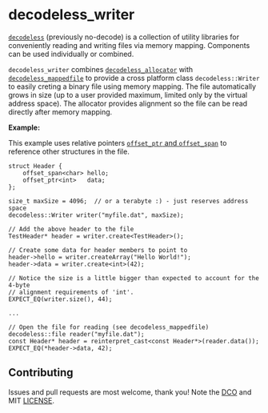 # decodeless_writer

[`decodeless`](https://github.com/decodeless) (previously no-decode) is a
collection of utility libraries for conveniently reading and writing files via
memory mapping. Components can be used individually or combined.

`decodeless_writer` combines
[`decodeless_allocator`](https://github.com/decodeless/allocator) with
[`decodeless_mappedfile`](https://github.com/decodeless/mappedfile) to provide a
cross platform class `decodeless::Writer` to easily creting a binary file using
memory mapping. The file automatically grows in size (up to a user provided
maximum, limited only by the virtual address space). The allocator provides
alignment so the file can be read directly after memory mapping.

**Example:**

This example uses relative pointers [`offset_ptr` and
`offset_span`](https://github.com/decodeless/offset_ptr) to reference other
structures in the file.

```
struct Header {
    offset_span<char> hello;
    offset_ptr<int>   data;
};

size_t maxSize = 4096;  // or a terabyte :) - just reserves address space
decodeless::Writer writer("myfile.dat", maxSize);

// Add the above header to the file
TestHeader* header = writer.create<TestHeader>();

// Create some data for header members to point to
header->hello = writer.createArray("Hello World!");
header->data = writer.create<int>(42);

// Notice the size is a little bigger than expected to account for the 4-byte
// alignment requirements of 'int'.
EXPECT_EQ(writer.size(), 44);

...

// Open the file for reading (see decodeless_mappedfile)
decodeless::file reader("myfile.dat");
const Header* header = reinterpret_cast<const Header*>(reader.data());
EXPECT_EQ(*header->data, 42);
```

## Contributing

Issues and pull requests are most welcome, thank you! Note the
[DCO](CONTRIBUTING) and MIT [LICENSE](LICENSE).
